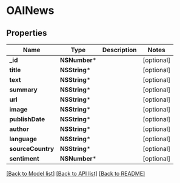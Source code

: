 # OAINews

## Properties
Name | Type | Description | Notes
------------ | ------------- | ------------- | -------------
**_id** | **NSNumber*** |  | [optional] 
**title** | **NSString*** |  | [optional] 
**text** | **NSString*** |  | [optional] 
**summary** | **NSString*** |  | [optional] 
**url** | **NSString*** |  | [optional] 
**image** | **NSString*** |  | [optional] 
**publishDate** | **NSString*** |  | [optional] 
**author** | **NSString*** |  | [optional] 
**language** | **NSString*** |  | [optional] 
**sourceCountry** | **NSString*** |  | [optional] 
**sentiment** | **NSNumber*** |  | [optional] 

[[Back to Model list]](../README.md#documentation-for-models) [[Back to API list]](../README.md#documentation-for-api-endpoints) [[Back to README]](../README.md)


